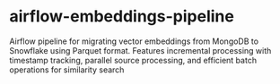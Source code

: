 # airflow-embeddings-pipeline
Airflow pipeline for migrating vector embeddings from MongoDB to Snowflake using Parquet format. Features incremental processing with timestamp tracking, parallel source processing, and efficient batch operations for similarity search
